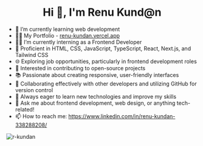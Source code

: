
<h1 align="center">Hi 👋, I'm Renu Kund@n</h1>

- 🌱 I’m currently learning web development
- 👨‍💻 My Portfolio - [renu-kundan.vercel.app](https://renu-kundan.vercel.app/)
- 🧑‍💻 I’m currently interning as a Frontend Developer
- 🔧 Proficient in HTML, CSS, JavaScript, TypeScript, React, Next.js, and Tailwind CSS
- 🌐 Exploring job opportunities, particularly in frontend development roles
- 💼 Interested in contributing to open-source projects
- 📚 Passionate about creating responsive, user-friendly interfaces
- 🤝 Collaborating effectively with other developers and utilizing GitHub for version control
- 🚀 Always eager to learn new technologies and improve my skills
- 💬 Ask me about frontend development, web design, or anything tech-related!
- 📫 How to reach me: https://www.linkedin.com/in/renu-kundan-338288208/

<p><img align="left" src="https://github-readme-stats.vercel.app/api/top-langs?username=r-kundan&show_icons=true&locale=en&layout=compact" alt="r-kundan" /></p>
